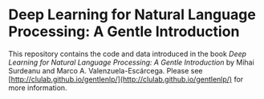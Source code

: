 # Deep Learning for Natural Language Processing: A Gentle Introduction

This repository contains the code and data introduced in the book *Deep Learning for Natural Language Processing: A Gentle Introduction* by Mihai Surdeanu and Marco A. Valenzuela-Escárcega. Please see [http://clulab.github.io/gentlenlp/](http://clulab.github.io/gentlenlp/) for more information.

